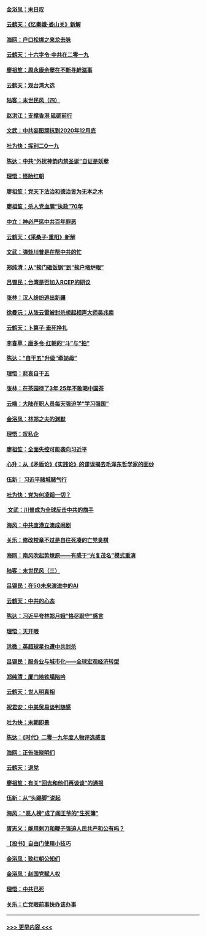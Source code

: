 #### [金浴凤：末日叹](../pages/nsc993/n11752359.md?t=12300601) 
#### [云鹤天：《忆秦娥‧娄山关》新解](../pages/nsc993/n11752348.md?t=12300601) 
#### [海网：户口松绑之来龙去脉](../pages/nsc993/n11752328.md?t=12300601) 
#### [云鹤天：十六字令‧中共在二零一九](../pages/nsc993/n11752305.md?t=12300601) 
#### [廖祖笙：周永康余孽在不断寻衅滋事](../pages/nsc993/n11751013.md?t=12300601) 
#### [云鹤天：观台湾大选](../pages/nsc993/n11751007.md?t=12300601) 
#### [陆客：末世民风（四）](../pages/nsc993/n11749203.md?t=12300601) 
#### [赵洪江：支撑香港 砥砺前行](../pages/nsc993/n11748482.md?t=12300601) 
#### [文武：中共妄图顽抗到2020年12月底](../pages/nsc993/n11748446.md?t=12300601) 
#### [吐为快：挥别二O一九](../pages/nsc993/n11748411.md?t=12300601) 
#### [陈达：中共“外扰神韵内禁圣诞”自证是妖孽](../pages/nsc993/n11748226.md?t=12300601) 
#### [理悟：怪胎红朝](../pages/nsc993/n11748206.md?t=12300601) 
#### [廖祖笙：党天下法治和德治皆为无本之木](../pages/nsc993/n11748135.md?t=12300601) 
#### [廖祖笙：杀人党血腥“执政”70年](../pages/nsc993/n11745144.md?t=12300601) 
#### [中立：神必严惩中共百年罪恶](../pages/nsc993/n11744970.md?t=12300601) 
#### [云鹤天：《采桑子‧重阳》新解](../pages/nsc993/n11744948.md?t=12300601) 
#### [文武：弹劾川普是在帮中共的忙](../pages/nsc993/n11744758.md?t=12300601) 
#### [郑纯清：从“挨门砸饭锅”到“挨户堵炉眼”](../pages/nsc993/n11744745.md?t=12300601) 
#### [吕锡民：台湾是否加入RCEP的研议](../pages/nsc993/n11744701.md?t=12300601) 
#### [张林：汉人纷纷逃出新疆](../pages/nsc993/n11743530.md?t=12300601) 
#### [徐曼沅：从张云雷被封杀想起相声大师吴兆南](../pages/nsc993/n11741816.md?t=12300601) 
#### [云鹤天：卜算子‧垂死挣扎](../pages/nsc993/n11739956.md?t=12300601) 
#### [李春草：唐多令‧红朝的“斗”与“拍”](../pages/nsc993/n11739830.md?t=12300601) 
#### [陈达：“自干五”升级“牵妨母”](../pages/nsc993/n11739724.md?t=12300601) 
#### [理悟：悲哀自干五](../pages/nsc993/n11739547.md?t=12300601) 
#### [张林：在茶园待了3年 25年不敢喝中国茶](../pages/nsc993/n11739240.md?t=12300601) 
#### [云端：大陆在职人员每天强迫学“学习强国”](../pages/nsc993/n11738735.md?t=12300601) 
#### [金浴凤：林郑之夫的渊默](../pages/nsc993/n11737735.md?t=12300601) 
#### [理悟：叹私企](../pages/nsc993/n11737715.md?t=12300601) 
#### [廖祖笙：全面失控可能袭向习近平](../pages/nsc993/n11737704.md?t=12300601) 
#### [心升：从《矛盾论》《实践论》的谬误揭去毛泽东哲学家的面纱](../pages/nsc993/n11736962.md?t=12300601) 
#### [伍新： 习近平赌城赌气行](../pages/nsc993/n11736929.md?t=12300601) 
#### [吐为快：党为何凌蹈一切？](../pages/nsc993/n11736915.md?t=12300601) 
#### [ 文武：川普成为全球反击中共的旗手](../pages/nsc993/n11736882.md?t=12300601) 
#### [海风：中共废港立澳成闹剧](../pages/nsc993/n11735857.md?t=12300601) 
#### [关乐：修改校章不过是自往死凑的亡党臭棋](../pages/nsc993/n11735097.md?t=12300601) 
#### [海网：南风吹起势燎原——有感于“光复茂名”模式重演](../pages/nsc993/n11732308.md?t=12300601) 
#### [陆客：末世民风（三）](../pages/nsc993/n11732211.md?t=12300601) 
#### [吕锡民：在5G未来演进中的AI](../pages/nsc993/n11730010.md?t=12300601) 
#### [云鹤天：中共的心态](../pages/nsc993/n11729906.md?t=12300601) 
#### [陈达：习近平夸林郑月娥“恪尽职守”感言](../pages/nsc993/n11729881.md?t=12300601) 
#### [理悟：天开眼](../pages/nsc993/n11729699.md?t=12300601) 
#### [洪微：英超球星也遭中共封杀](../pages/nsc993/n11727243.md?t=12300601) 
#### [吕锡民：服务业与城市化——全球宏观经济转型](../pages/nsc993/n11725845.md?t=12300601) 
#### [郑纯清：厦门地铁塌陷吟](../pages/nsc993/n11725813.md?t=12300601) 
#### [云鹤天：世人明真相](../pages/nsc993/n11725621.md?t=12300601) 
#### [祝君安：中美贸易谈判随感](../pages/nsc993/n11725609.md?t=12300601) 
#### [吐为快：末朝即景](../pages/nsc993/n11723365.md?t=12300601) 
#### [陈达：《时代》二零一九年度人物评选感言](../pages/nsc993/n11723337.md?t=12300601) 
#### [海网：正告张晓明们](../pages/nsc993/n11723228.md?t=12300601) 
#### [云鹤天：退党](../pages/nsc993/n11723056.md?t=12300601) 
#### [廖祖笙：有关“回去和他们再谈谈”的通报](../pages/nsc993/n11722442.md?t=12300601) 
#### [伍新：从“头踢脚”说起](../pages/nsc993/n11722429.md?t=12300601) 
#### [海风：“恶人榜”成了阎王爷的“生死簿”](../pages/nsc993/n11722272.md?t=12300601) 
#### [胥志义：能用剌刀和鞭子强迫人民共产和公有吗？](../pages/nsc993/n11720569.md?t=12300601) 
#### [【投书】自由门使用小技巧](../pages/nsc993/n11720180.md?t=12300601) 
#### [金浴凤：致红朝公知们](../pages/nsc993/n11720563.md?t=12300601) 
#### [金浴凤：赵国党赋人权](../pages/nsc993/n11720533.md?t=12300601) 
#### [理悟：中共已死](../pages/nsc993/n11720233.md?t=12300601) 
#### [关乐：亡党眼前事快办该办事](../pages/nsc993/n11719160.md?t=12300601) 

----
#### [ >>> 更早内容 <<< ](../indexes/nsc993-earlier.md)
